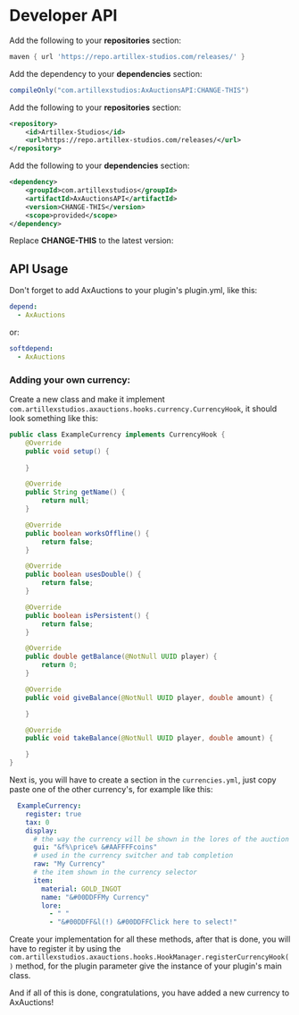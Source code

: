 # Developer API

<tabs>

<tab title="Gradle">

Add the following to your **repositories** section:
```groovy
maven { url 'https://repo.artillex-studios.com/releases/' }
```

Add the dependency to your **dependencies** section:

```groovy
compileOnly("com.artillexstudios:AxAuctionsAPI:CHANGE-THIS")
```
</tab>

<tab title="Maven">

Add the following to your **repositories** section:
```xml
<repository>
    <id>Artillex-Studios</id>
    <url>https://repo.artillex-studios.com/releases/</url>
</repository>
```

Add the following to your **dependencies** section:

```xml
<dependency>
    <groupId>com.artillexstudios</groupId>
    <artifactId>AxAuctionsAPI</artifactId>
    <version>CHANGE-THIS</version>
    <scope>provided</scope>
</dependency>
```
</tab>
</tabs>
<p>Replace <b>CHANGE-THIS</b> to the latest version: <a href="https://repo.artillex-studios.com/#/releases/com/artillexstudios/AxAuctionsAPI"><img src="https://repo.artillex-studios.com/api/badge/latest/releases/com/artillexstudios/AxAuctionsAPI?color=40c14a&amp;amp;name=AxAuctionsAPI" alt=""/></a></p>

## API Usage

Don't forget to add AxAuctions to your plugin's plugin.yml, like this:
```yaml
depend:
  - AxAuctions
```
or:
```yaml
softdepend:
  - AxAuctions
```

### Adding your own currency:

Create a new class and make it implement `com.artillexstudios.axauctions.hooks.currency.CurrencyHook`, it should look something like this:

```Java
public class ExampleCurrency implements CurrencyHook {
    @Override
    public void setup() {
        
    }

    @Override
    public String getName() {
        return null;
    }

    @Override
    public boolean worksOffline() {
        return false;
    }

    @Override
    public boolean usesDouble() {
        return false;
    }

    @Override
    public boolean isPersistent() {
        return false;
    }

    @Override
    public double getBalance(@NotNull UUID player) {
        return 0;
    }

    @Override
    public void giveBalance(@NotNull UUID player, double amount) {

    }

    @Override
    public void takeBalance(@NotNull UUID player, double amount) {

    }
}
```

Next is, you will have to create a section in the `currencies.yml`, just copy paste one of the other currency's, for example like this:
```yaml
  ExampleCurrency:
    register: true
    tax: 0
    display:
      # the way the currency will be shown in the lores of the auction gui
      gui: "&f%\price% &#AAFFFFcoins"
      # used in the currency switcher and tab completion
      raw: "My Currency"
      # the item shown in the currency selector
      item:
        material: GOLD_INGOT
        name: "&#00DDFFMy Currency"
        lore:
          - " "
          - "&#00DDFF&l(!) &#00DDFFClick here to select!"
```

Create your implementation for all these methods, after that is done, you will have to register it by using the
`com.artillexstudios.axauctions.hooks.HookManager.registerCurrencyHook()` method, for the plugin parameter give the instance of your plugin's main class.

And if all of this is done, congratulations, you have added a new currency to AxAuctions!